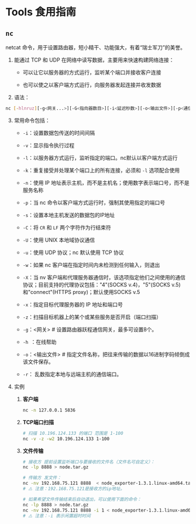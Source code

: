 # Tools 食用指南

## `nc`

netcat 命令，用于设置路由器，短小精干、功能强大，有着“瑞士军刀”的美誉。

1. 能通过 TCP 和 UDP 在网络中读写数据，主要用来快速构建网络连接：

    - 可以让它以服务器的方式运行，监听某个端口并接收客户连接

    - 也可以使之以客户端方式运行，向服务器发起连接并收发数据

2. 语法：

```bash
nc [-hlnruz][-g<网关...>][-G<指向器数目>][-i<延迟秒数>][-o<输出文件>][-p<通信端口>][-s<来源位址>][-v...][-w<超时秒数>][主机名称][通信端口...]
```

3. 常用命令包括：

    - `-i`：设置数据包传送的时间间隔
    -  `-v`：显示指令执行过程
    -  `-l`：以服务器方式运行，监听指定的端口。nc默认以客户端方式运行
    -  `-k`：重复接受并处理某个端口上的所有连接，必须和 `-l` 选项配合使用
    -  `-n`：使用 IP 地址表示主机，而不是主机名；使用数字表示端口号，而不是服务名称
    
    - `-p`：当 nc 命令以客户端方式运行时，强制其使用指定的端口号
    -  `-s`：设置本地主机发送的数据包的IP地址
    -  `-C`：将 `CR` 和 `LF` 两个字符作为行结束符
    -  `-U`：使用 UNIX 本地域协议通信
    -  `-u`：使用 UDP 协议；nc 默认使用 TCP 协议
    -  `-w`：如果 nc 客户端在指定时间内未检测到任何输入，则退出
    -  `-X`：当 nv 客户端和代理服务器通信时，该选项指定他们之间使用的通信协议；目前支持的代理协议包括："4"(SOCKS v.4)，"5"(SOCKS v.5) 和"connect"(HTTPS proxy)；默认使用SOCKS v.5
    -  `-x`：指定目标代理服务器的 IP 地址和端口号
    -  `-z`：扫描目标机器上的某个或某些服务是否开启（端口扫描）
    -  `-g`：<网关> # 设置路由器跃程通信网关，最多可设置8个。
    -  `-h `：在线帮助
    -  `-o`：<输出文件> # 指定文件名称，把往来传输的数据以16进制字码倾倒成该文件保存。
    -  `-r`： 乱数指定本地与远端主机的通信端口。

4. 实例

    1. **客户端**

        ```sh
        nc -n 127.0.0.1 5836
        ```

        

    2. **TCP端口扫描**

        ```sh
        # 扫描 10.196.124.133 的端口 范围是 1-100
        nc -v -z -w2 10.196.124.133 1-100
        ```

    3. **文件传输**

        ```sh
        # 接收方 提前设置监听端口与要接收的文件名（文件名可自定义）：
        nc -lp 8888 > node.tar.gz
        
        # 传输方 发文件：
        nc -nv 192.168.75.121 8888  < node_exporter-1.3.1.linux-amd64.tar.gz
        # ⚠️ 注意：192.168.75.121是接收方的ip地址。
        
        # 如果希望文件传输结束后自动退出，可以使用下面的命令：
        nc -lp 8888 > node.tar.gz
        nc -nv 192.168.75.121 8888 -i 1 < node_exporter-1.3.1.linux-amd64.tar.gz
        # ⚠️ 注意：-i 表示闲置超时时间 
        ```
